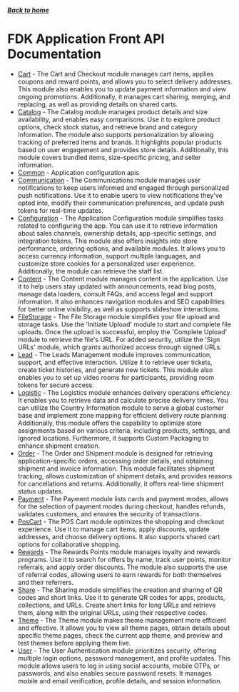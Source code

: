 ##### [Back to home](../../README.md)

# FDK Application Front API Documentation


* [Cart](CART.md) - The Cart and Checkout module manages cart items, applies coupons and reward points, and allows you to select delivery addresses. This module also enables you to update payment information and view ongoing promotions. Additionally, it manages cart sharing, merging, and replacing, as well as providing details on shared carts. 
* [Catalog](CATALOG.md) - The Catalog module manages product details and size availability, and enables easy comparisons. Use it to explore product options, check stock status, and retrieve brand and category information. The module also supports personalization by allowing tracking of preferred items and brands. It highlights popular products based on user engagement and provides store details. Additionally, this module covers bundled items, size-specific pricing, and seller information. 
* [Common](COMMON.md) - Application configuration apis 
* [Communication](COMMUNICATION.md) - The Communications module manages user notifications to keep users informed and engaged through personalized push notifications. Use it to enable users to view notifications they've opted into, modify their communication preferences, and update push tokens for real-time updates. 
* [Configuration](CONFIGURATION.md) - The Application Configuration module simplifies tasks related to configuring the app. You can use it to retrieve information about sales channels, ownership details, app-specific settings, and integration tokens. This module also offers insights into store performance, ordering options, and available modules. It allows you to access currency information, support multiple languages, and customize store cookies for a personalized user experience. Additionally, the module can retrieve the staff list. 
* [Content](CONTENT.md) - The Content module manages content in the application. Use it to help users stay updated with announcements, read blog posts, manage data loaders, consult FAQs, and access legal and support information. It also enhances navigation modules and SEO capabilities for better online visibility, as well as supports slideshow interactions. 
* [FileStorage](FILESTORAGE.md) - The File Storage module simplifies your file upload and storage tasks. Use the 'Initiate Upload' module to start and complete file uploads. Once the upload is successful, employ the 'Complete Upload' module to retrieve the file's URL. For added security, utilize the 'Sign URLs' module, which grants authorized access through signed URLs. 
* [Lead](LEAD.md) - The Leads Management module improves communication, support, and effective interaction. Utilize it to retrieve user tickets, create ticket histories, and generate new tickets. This module also enables you to set up video rooms for participants, providing room tokens for secure access. 
* [Logistic](LOGISTIC.md) - The Logistics module enhances delivery operations efficiency. It enables you to retrieve data and calculate precise delivery times. You can utilize the Country Information module to serve a global customer base and implement zone mapping for efficient delivery route planning. Additionally, this module offers the capability to optimize store assignments based on various criteria, including products, settings, and ignored locations. Furthermore, it supports Custom Packaging to enhance shipment creation. 
* [Order](ORDER.md) - The Order and Shipment module is designed for retrieving application-specific orders, accessing order details, and obtaining shipment and invoice information. This module facilitates shipment tracking, allows customization of shipment details, and provides reasons for cancellations and returns. Additionally, it offers real-time shipment status updates. 
* [Payment](PAYMENT.md) - The Payment module lists cards and payment modes, allows for the selection of payment modes during checkout, handles refunds, validates customers, and ensures the security of transactions. 
* [PosCart](POSCART.md) - The POS Cart module optimizes the shopping and checkout experience. Use it to manage cart items, apply discounts, update addresses, and choose delivery options. It also supports shared cart options for collaborative shopping. 
* [Rewards](REWARDS.md) - The Rewards Points module manages loyalty and rewards programs. Use it to search for offers by name, track user points, monitor referrals, and apply order discounts. The module also supports the use of referral codes, allowing users to earn rewards for both themselves and their referrers. 
* [Share](SHARE.md) - The Sharing module simplifies the creation and sharing of QR codes and short links. Use it to generate QR codes for apps, products, collections, and URLs. Create short links for long URLs and retrieve them, along with the original URLs, using their respective codes. 
* [Theme](THEME.md) - The Theme module makes theme management more efficient and effective. It allows you to view all theme pages, obtain details about specific theme pages, check the current app theme, and preview and test themes before applying them live. 
* [User](USER.md) - The User Authentication module prioritizes security, offering multiple login options, password management, and profile updates. This module allows users to log in using social accounts, mobile OTPs, or passwords, and also enables secure password resets. It manages mobile and email verification, profile details, and session information. 


